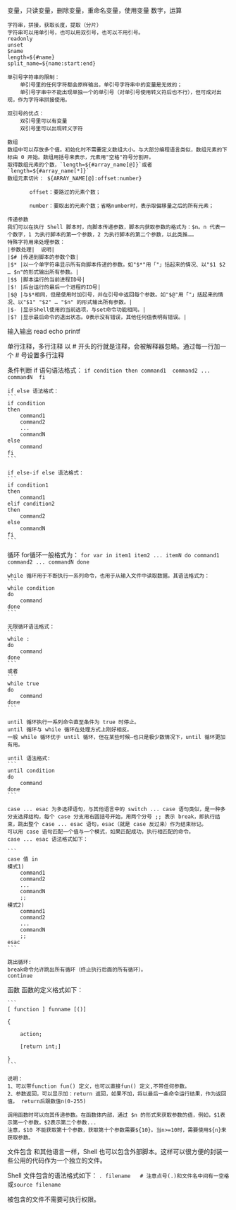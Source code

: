 变量，只读变量，删除变量，重命名变量，使用变量
	数字，运算

	字符串，拼接，获取长度，提取（分片）
	字符串可以用单引号，也可以用双引号，也可以不用引号。
	readonly
	unset
	$name
	length=${#name}
	split_name=${name:start:end}

	单引号字符串的限制：
		单引号里的任何字符都会原样输出，单引号字符串中的变量是无效的；
		单引号字串中不能出现单独一个的单引号（对单引号使用转义符后也不行），但可成对出现，作为字符串拼接使用。

	双引号的优点：
		双引号里可以有变量
		双引号里可以出现转义字符

	数组
	数组中可以存放多个值。初始化时不需要定义数组大小。与大部分编程语言类似，数组元素的下标由 0 开始。数组用括号来表示，元素用"空格"符号分割开。
	取得数组元素的个数，`length=${#array_name[@]}`或者`length=${#array_name[*]}`
    数组元素切片： ${ARRAY_NAME[@]:offset:number}

           offset：要路过的元素个数；

           number：要取出的元素个数；省略number时，表示取偏移量之后的所有元素；

	传递参数
	我们可以在执行 Shell 脚本时，向脚本传递参数，脚本内获取参数的格式为：$n。n 代表一个数字，1 为执行脚本的第一个参数，2 为执行脚本的第二个参数，以此类推……
	特殊字符用来处理参数：
	|参数处理|	说明|
	|$#	|传递到脚本的参数个数|
	|$*	|以一个单字符串显示所有向脚本传递的参数。如"$*"用「"」括起来的情况、以"$1 $2 … $n"的形式输出所有参数。|
	|$$	|脚本运行的当前进程ID号|
	|$!	|后台运行的最后一个进程的ID号|
	|$@	|与$*相同，但是使用时加引号，并在引号中返回每个参数。如"$@"用「"」括起来的情况、以"$1" "$2" … "$n" 的形式输出所有参数。|
	|$-	|显示Shell使用的当前选项，与set命令功能相同。|
	|$?	|显示最后命令的退出状态。0表示没有错误，其他任何值表明有错误。|

输入输出
	read
	echo
	printf

单行注释，多行注释
以 # 开头的行就是注释，会被解释器忽略。通过每一行加一个 # 号设置多行注释

条件判断
	if 语句语法格式：
	```
	if condition
	then
	    command1 
	    command2
	    ...
	    commandN 
	fi
	```

	if else 语法格式：
	```
	if condition
	then
	    command1 
	    command2
	    ...
	    commandN
	else
	    command
	fi
	```

	if else-if else 语法格式：
	```
	if condition1
	then
	    command1
	elif condition2 
	then 
	    command2
	else
	    commandN
	fi
	```

循环
	for循环一般格式为：
	```
	for var in item1 item2 ... itemN
	do
	    command1
	    command2
	    ...
	    commandN
	done
	```

	while 循环用于不断执行一系列命令，也用于从输入文件中读取数据。其语法格式为：
	```
	while condition
	do
	    command
	done
	```

	无限循环语法格式：
	```
	while :
	do
	    command
	done
	```
	或者
	```
	while true
	do
	    command
	done
	```

	until 循环执行一系列命令直至条件为 true 时停止。
	until 循环与 while 循环在处理方式上刚好相反。
	一般 while 循环优于 until 循环，但在某些时候—也只是极少数情况下，until 循环更加有用。

	until 语法格式:
	```
	until condition
	do
	    command
	done
	```

	case ... esac 为多选择语句，与其他语言中的 switch ... case 语句类似，是一种多分支选择结构，每个 case 分支用右圆括号开始，用两个分号 ;; 表示 break，即执行结束，跳出整个 case ... esac 语句，esac（就是 case 反过来）作为结束标记。
	可以用 case 语句匹配一个值与一个模式，如果匹配成功，执行相匹配的命令。
	case ... esac 语法格式如下：

	```
	case 值 in
	模式1)
	    command1
	    command2
	    ...
	    commandN
	    ;;
	模式2)
	    command1
	    command2
	    ...
	    commandN
	    ;;
	esac
	```

	跳出循环:
	break命令允许跳出所有循环（终止执行后面的所有循环）。
	continue

函数
	函数的定义格式如下：

	```
	[ function ] funname [()]

	{

	    action;

	    [return int;]

	}
	```

	说明：
	1、可以带function fun() 定义，也可以直接fun() 定义,不带任何参数。
	2、参数返回，可以显示加：return 返回，如果不加，将以最后一条命令运行结果，作为返回值。 return后跟数值n(0-255)

	调用函数时可以向其传递参数。在函数体内部，通过 $n 的形式来获取参数的值，例如，$1表示第一个参数，$2表示第二个参数...
	注意，$10 不能获取第十个参数，获取第十个参数需要${10}。当n>=10时，需要使用${n}来获取参数。

文件包含
和其他语言一样，Shell 也可以包含外部脚本。这样可以很方便的封装一些公用的代码作为一个独立的文件。

Shell 文件包含的语法格式如下：
`. filename   # 注意点号(.)和文件名中间有一空格`或`source filename`

被包含的文件不需要可执行权限。



